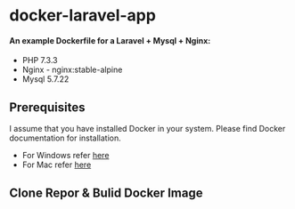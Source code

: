 # docker-laravel-app
 #### An example Dockerfile for a Laravel + Mysql + Nginx:  ####
  * PHP 7.3.3
  * Nginx - nginx:stable-alpine
  * Mysql 5.7.22

## Prerequisites
I assume that you have installed Docker in your system. Please find Docker documentation for installation.
  * For Windows refer [here](https://docs.docker.com/docker-for-windows/install/ ) 
  * For Mac refer [here](https://docs.docker.com/docker-for-mac/install/) 
  
## Clone Repor & Bulid Docker Image
